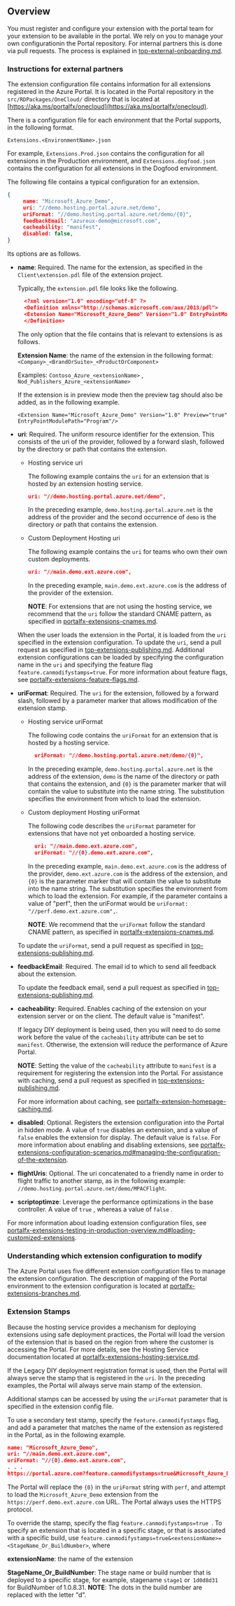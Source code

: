 <a name="overview"></a>
## Overview

You must register and configure your extension with the portal team for your extension to be available in the portal. We rely on you to manage your own configurationin the Portal repository. For internal partners this is done via pull requests. The process is explained in [top-external-onboarding.md](top-external-onboarding.md).

<a name="overview-instructions-for-external-partners"></a>
### Instructions for external partners

 The extension configuration file contains information for all extensions registered in the Azure Portal. It is located in the Portal repository in the `src/RDPackages/OneCloud/` directory that is located at [https://aka.ms/portalfx/onecloud](https://aka.ms/portalfx/onecloud). 
 
 
There is a configuration file for each environment that the Portal supports, in the following format.  
 
 `Extensions.<EnvironmentName>.json`
 
 For example, ```Extensions.Prod.json``` contains the configuration for all extensions in the Production environment, and  `Extensions.dogfood.json` contains the configuration for all extensions in the Dogfood environment.

 The following file contains a typical configuration for an extension.

```json
{
     name: "Microsoft_Azure_Demo",
     uri: "//demo.hosting.portal.azure.net/demo",
     uriFormat: "//demo.hosting.portal.azure.net/demo/{0}",
     feedbackEmail: "azureux-demo@microsoft.com",
     cacheability: "manifest",
     disabled: false,
}
```

Its options are as follows.

* **name**:  Required. The name for the extension, as specified in the `Client\extension.pdl` file of the extension project.
    
    <!--TODO: for more information about the extension.pdl file, see ...  although the pdl file is related, it is really a separate subject -->

  Typically, the ```extension.pdl``` file looks like the following.
    ```json
      <?xml version="1.0" encoding="utf-8" ?>
      <Definition xmlns="http://schemas.microsoft.com/aux/2013/pdl">
      <Extension Name="Microsoft_Azure_Demo" Version="1.0" EntryPointModulePath="Program"/>
      </Definition>
    ```
  The only option that the file contains that is relevant to extensions is as follows.

  **Extension Name**:  the name of the extension in the following format:  ```<Company>_<BrandOrSuite>_<ProductOrComponent>```

    Examples:  ```Contoso_Azure_<extensionName>``` , ```Nod_Publishers_Azure_<extensionName> ```

  If the extension is in preview mode then the preview tag should also be added, as in the following example. 

    ```<Extension Name="Microsoft_Azure_Demo" Version="1.0" Preview="true" EntryPointModulePath="Program"/>```
 
* **uri**: Required. The uniform resource identifier for the extension. This consists of the uri of the provider, followed by a forward slash, followed by the directory or path that contains the extension. 
   
   * Hosting service uri
 
      The following example contains the ```uri``` for an extension  that is hosted by an extension hosting service.
    
      ```json
      uri: "//demo.hosting.portal.azure.net/demo",
      ```

      In the preceding example,  ```demo.hosting.portal.azure.net``` is the address of the provider and the second occurrence of ```demo``` is the directory or path that contains the extension.
   
   * Custom Deployment Hosting uri

      The following example contains the ```uri``` for teams who own their own custom deployments.
    
      ```json
      uri: "//main.demo.ext.azure.com",
      ```

      In the preceding example, ```main.demo.ext.azure.com```  is the address of the provider of the extension.

      **NOTE**: For extensions that are not using the hosting service, we recommend that the `uri` follow the standard CNAME pattern, as specified in [portalfx-extensions-cnames.md](portalfx-extensions-cnames.md). 

  When the user loads the extension in the Portal, it is loaded from the `uri` specified in the extension configuration. To update the ```uri```, send a pull request as specified in [top-extensions-publishing.md](top-extensions-publishing.md). Additional extension configurations can be loaded by specifying the configuration name in the  `uri` and specifying the feature flag `feature.canmodifystamps=true`. For more information about feature flags, see [portalfx-extensions-feature-flags.md](portalfx-extensions-feature-flags.md).

* **uriFormat**: Required. The `uri` for the extension, followed by a forward slash, followed by a parameter marker that allows modification of the extension stamp.
    
  * Hosting service uriFormat

    The following code contains the `uriFormat` for an extension that is hosted by a hosting service.
    
    ```json
      uriFormat: "//demo.hosting.portal.azure.net/demo/{0}",
    ```

    In the preceding example,  ```demo.hosting.portal.azure.net``` is the address of the extension, ```demo``` is the name of the directory or path that contains the extension, and ``` {0} ``` is the parameter marker that will contain the value to substitute into the name string. The substitution specifies the environment from which to load the extension.

  * Custom deployment Hosting uriFormat

    The following code describes the ```uriFormat``` parameter for extensions that have not yet onboarded a hosting service.

    ```json
      uri: "//main.demo.ext.azure.com",
      uriFormat: "//{0}.demo.ext.azure.com",
    ```

    In the preceding example, ```main.demo.ext.azure.com``` is the address of the provider,  ```demo.ext.azure.com``` is the address of the extension, and ``` {0} ``` is the parameter marker that will contain the value to substitute into the name string. The substitution specifies the environment from which to load the extension. For example, if the parameter contains a value of "perf", then the uriFormat would be     ```uriFormat: "//perf.demo.ext.azure.com",```.

      **NOTE**: We recommend that the `uriFormat` follow  the standard CNAME pattern, as specified in  [portalfx-extensions-cnames.md](portalfx-extensions-cnames.md). 

  To update the `uriFormat`, send a pull request as specified in [top-extensions-publishing.md](top-extensions-publishing.md).
    
* **feedbackEmail**: Required. The email id to which to send all feedback about the extension. 

  To update the feedback email, send a pull request as specified in [top-extensions-publishing.md](top-extensions-publishing.md).

* **cacheability**: Required. Enables caching of the extension on your extension server or on the client. The default value is "manifest".
      
  If legacy DIY deployment is being used, then you will need to do some work before the value of the `cacheability` attribute can be set to ```manifest```. Otherwise, the extension will reduce the performance of Azure Portal.

  **NOTE**: Setting the value of the `cacheability` attribute to `manifest` is a requirement for registering the extension into the Portal.  For assistance with caching, send a pull request as specified in [top-extensions-publishing.md](top-extensions-publishing.md).
    
  For more information about caching, see [portalfx-extension-homepage-caching.md](portalfx-extension-homepage-caching.md).

* **disabled**: Optional. Registers the extension configuration into the Portal in hidden mode.  A value of  `true` disables an extension, and a value of `false` enables the extension for display. The default value is `false`. For more information about enabling and disabling extensions, see [portalfx-extensions-configuration-scenarios.md#managing-the-configuration-of-the-extension](portalfx-extensions-configuration-scenarios.md#managing-the-configuration-of-the-extension).
 
* **flightUris**: Optional.  The uri concatenated to a friendly name in order to flight traffic to another stamp, as in the following example:  `//demo.hosting.portal.azure.net/demo/MPACFlight`.
 
 <!--TODO: Update portalfx-extensions-migrate-existing-to-extensioncontrollerbase.md when it is determined that this flag should be here and/or in the feature flags document. -->
 
 * **scriptoptimze**: Leverage the performance optimizations in the base controller. A value of `true`  , whereas a value of `false` .


 For more information about loading extension configuration files, see [portalfx-extensions-testing-in-production-overview.md#loading-customized-extensions](portalfx-extensions-testing-in-production-overview.md#loading-customized-extensions).

<a name="overview-understanding-which-extension-configuration-to-modify"></a>
### Understanding which extension configuration to modify

The Azure Portal uses five different extension configuration files to manage the extension configuration. The description of mapping of the Portal environment to the extension configuration is located at [portalfx-extensions-branches.md](portalfx-extensions-branches.md).

<a name="overview-extension-stamps"></a>
### Extension Stamps

Because the hosting service provides a mechanism for deploying extensions using safe deployment practices, the Portal will load the version of the extension that is based on the region from where the customer is accessing the Portal. For more details, see the Hosting Service documentation located at [portalfx-extensions-hosting-service.md](portalfx-extensions-hosting-service.md).

If the Legacy DIY deployment registration format is used, then the Portal will always serve the stamp that is registered in the ```uri```. In the preceding examples, the Portal will always serve main stamp of the extension.

Additional stamps can be accessed by using the ```uriFormat``` parameter that is specified in the extension config file.

To use a secondary test stamp, specify the `feature.canmodifystamps` flag, and add a parameter that matches the name of the  extension as registered in the Portal, as in the following example.

```json
name: "Microsoft_Azure_Demo",
uri: "//main.demo.ext.azure.com",
uriFormat: "//{0}.demo.ext.azure.com",
. . .
https://portal.azure.com?feature.canmodifystamps=true&Microsoft_Azure_Demo=perf 
```

 The Portal  will replace the ```{0}``` in the ```uriFormat``` string with ```perf```, and attempt to load the ```Microsoft_Azure_Demo``` extension from the ```https://perf.demo.ext.azure.com``` URL. The Portal always uses the  HTTPS protocol.

To override the stamp, specify the flag ```feature.canmodifystamps=true ```.  To specify an extension that is located in a specific stage, or that is associated with a specific build, use  `feature.canmodifystamps=true&<extensionName>=<StageName_Or_BuildNumber>`, where

**extensionName**: the name of the extension

 **StageName_Or_BuildNumber**:   The stage name or build number that is deployed to a specific stage, for example, stagename `stage1` or   `1d0d8d31` for  BuildNumber of 1.0.8.31. 
 **NOTE**: The dots in the build number are replaced with the letter "d".
 